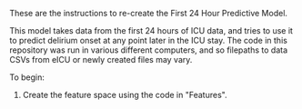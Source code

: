These are the instructions to re-create the First 24 Hour Predictive Model. 

This model takes data from the first 24 hours of ICU data, and tries to use it to predict delirium onset at any point later in the ICU stay. The code in this repository was run in various different computers, and so filepaths to data CSVs from eICU or newly created files may vary. 

To begin:
1. Create the feature space using the code in "Features".
